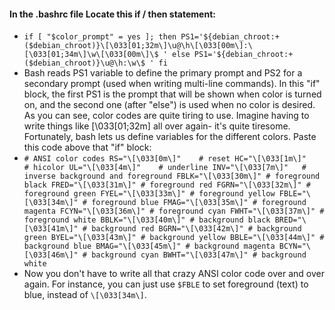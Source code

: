 #### In the .bashrc file Locate this if / then statement:
- `if [ "$color_prompt" = yes ]; then
    PS1='${debian_chroot:+($debian_chroot)}\[\033[01;32m\]\u@\h\[\033[00m\]:\[\033[01;34m\]\w\[\033[00m\]\$ '
else
    PS1='${debian_chroot:+($debian_chroot)}\u@\h:\w\$ '
fi`
- Bash reads PS1 variable to define the primary prompt and PS2 for a secondary prompt (used when writing multi-line commands). In this "if" block, the first PS1 is the prompt that will be shown when color is turned on, and the second one (after "else") is used when no color is desired. As you can see, color codes are quite tiring to use. Imagine having to write things like \[\033[01;32m\] all over again- it's quite tiresome. Fortunately, bash lets us define variables for the different colors. Paste this code above that "if" block:
- `# ANSI color codes
RS="\[\033[0m\]"    # reset
HC="\[\033[1m\]"    # hicolor
UL="\[\033[4m\]"    # underline
INV="\[\033[7m\]"   # inverse background and foreground
FBLK="\[\033[30m\]" # foreground black
FRED="\[\033[31m\]" # foreground red
FGRN="\[\033[32m\]" # foreground green
FYEL="\[\033[33m\]" # foreground yellow
FBLE="\[\033[34m\]" # foreground blue
FMAG="\[\033[35m\]" # foreground magenta
FCYN="\[\033[36m\]" # foreground cyan
FWHT="\[\033[37m\]" # foreground white
BBLK="\[\033[40m\]" # background black
BRED="\[\033[41m\]" # background red
BGRN="\[\033[42m\]" # background green
BYEL="\[\033[43m\]" # background yellow
BBLE="\[\033[44m\]" # background blue
BMAG="\[\033[45m\]" # background magenta
BCYN="\[\033[46m\]" # background cyan
BWHT="\[\033[47m\]" # background white`
- Now you don't have to write all that crazy ANSI color code over and over again. For instance, you can just use `$FBLE` to set foreground (text) to blue, instead of `\[\033[34m\]`.
